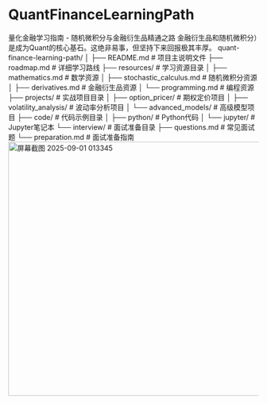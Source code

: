 # QuantFinanceLearningPath
量化金融学习指南 - 随机微积分与金融衍生品精通之路
金融衍生品和随机微积分）是成为Quant的核心基石。这绝非易事，但坚持下来回报极其丰厚。
quant-finance-learning-path/
│
├── README.md                 # 项目主说明文件
├── roadmap.md               # 详细学习路线
├── resources/               # 学习资源目录
│   ├── mathematics.md       # 数学资源
│   ├── stochastic_calculus.md  # 随机微积分资源
│   ├── derivatives.md       # 金融衍生品资源
│   └── programming.md       # 编程资源
├── projects/                # 实战项目目录
│   ├── option_pricer/      # 期权定价项目
│   ├── volatility_analysis/ # 波动率分析项目
│   └── advanced_models/     # 高级模型项目
├── code/                    # 代码示例目录
│   ├── python/             # Python代码
│   └── jupyter/            # Jupyter笔记本
└── interview/              # 面试准备目录
    ├── questions.md        # 常见面试题
    └── preparation.md      # 面试准备指南
<img width="1116" height="511" alt="屏幕截图 2025-09-01 013345" src="https://github.com/user-attachments/assets/52ec6569-506d-4c7e-b58f-981ea7dba2a7" />
